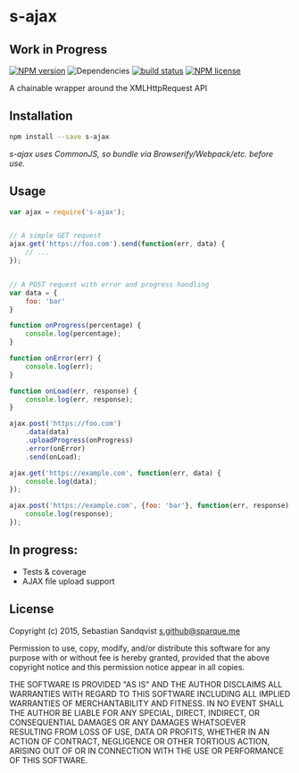 # s-ajax 

## Work in Progress

[![NPM version](https://img.shields.io/npm/v/s-ajax.svg)](https://www.npmjs.com/package/s-ajax) ![Dependencies](https://img.shields.io/david/sebastiansandqvist/s-ajax.svg) [![build status](http://img.shields.io/travis/sebastiansandqvist/s-ajax.svg)](https://travis-ci.org/sebastiansandqvist/s-ajax) [![NPM license](https://img.shields.io/npm/l/s-ajax.svg)](https://www.npmjs.com/package/s-ajax)

A chainable wrapper around the XMLHttpRequest API

## Installation
```bash
npm install --save s-ajax
```
*s-ajax uses CommonJS, so bundle via Browserify/Webpack/etc. before use.*

## Usage
```javascript
var ajax = require('s-ajax');


// A simple GET request
ajax.get('https://foo.com').send(function(err, data) {
	// ...
});


// A POST request with error and progress handling
var data = {
	foo: 'bar'
}

function onProgress(percentage) {
	console.log(percentage);
}

function onError(err) {
	console.log(err);
}

function onLoad(err, response) {
	console.log(err, response);
}

ajax.post('https://foo.com')
	.data(data)
	.uploadProgress(onProgress)
	.error(onError)
	.send(onLoad);

ajax.get('https://example.com', function(err, data) {
	console.log(data);
});

ajax.post('https://example.com', {foo: 'bar'}, function(err, response) {
	console.log(response);
});
```

## In progress:
* Tests & coverage
* AJAX file upload support

## License
Copyright (c) 2015, Sebastian Sandqvist <s.github@sparque.me>

Permission to use, copy, modify, and/or distribute this software for any purpose with or without fee is hereby granted, provided that the above copyright notice and this permission notice appear in all copies.

THE SOFTWARE IS PROVIDED "AS IS" AND THE AUTHOR DISCLAIMS ALL WARRANTIES WITH REGARD TO THIS SOFTWARE INCLUDING ALL IMPLIED WARRANTIES OF MERCHANTABILITY AND FITNESS. IN NO EVENT SHALL THE AUTHOR BE LIABLE FOR ANY SPECIAL, DIRECT, INDIRECT, OR CONSEQUENTIAL DAMAGES OR ANY DAMAGES WHATSOEVER RESULTING FROM LOSS OF USE, DATA OR PROFITS, WHETHER IN AN ACTION OF CONTRACT, NEGLIGENCE OR OTHER TORTIOUS ACTION, ARISING OUT OF OR IN CONNECTION WITH THE USE OR PERFORMANCE OF THIS SOFTWARE.